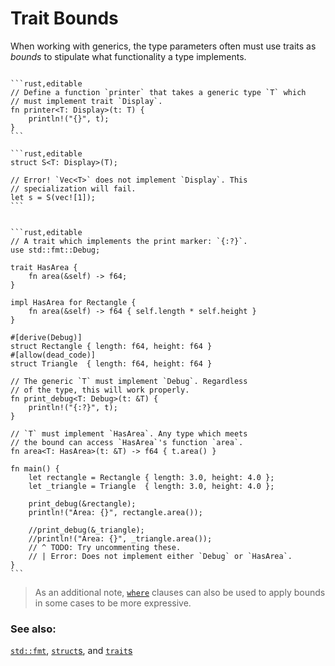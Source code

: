 # Trait Bounds

When working with generics, the type parameters often must use traits as *bounds* to
stipulate what functionality a type implements.

~~~admonish tip title="For example, the following example uses the trait *Display* to print and so it requires *T* to be bound by *Display*; that is, *T* *must* implement *Display*." collapsible=true

```rust,editable
// Define a function `printer` that takes a generic type `T` which
// must implement trait `Display`.
fn printer<T: Display>(t: T) {
    println!("{}", t);
}
```
~~~

~~~admonish tip title="Bounding restricts the generic to types that conform to the bounds. That is:" collapsible=true
```rust,editable
struct S<T: Display>(T);

// Error! `Vec<T>` does not implement `Display`. This
// specialization will fail.
let s = S(vec![1]);
```
~~~

~~~admonish tip title="Another effect of bounding is that generic instances are allowed to access the [methods] of traits specified in the bounds. For example:" collapsible=true

```rust,editable
// A trait which implements the print marker: `{:?}`.
use std::fmt::Debug;

trait HasArea {
    fn area(&self) -> f64;
}

impl HasArea for Rectangle {
    fn area(&self) -> f64 { self.length * self.height }
}

#[derive(Debug)]
struct Rectangle { length: f64, height: f64 }
#[allow(dead_code)]
struct Triangle  { length: f64, height: f64 }

// The generic `T` must implement `Debug`. Regardless
// of the type, this will work properly.
fn print_debug<T: Debug>(t: &T) {
    println!("{:?}", t);
}

// `T` must implement `HasArea`. Any type which meets
// the bound can access `HasArea`'s function `area`.
fn area<T: HasArea>(t: &T) -> f64 { t.area() }

fn main() {
    let rectangle = Rectangle { length: 3.0, height: 4.0 };
    let _triangle = Triangle  { length: 3.0, height: 4.0 };

    print_debug(&rectangle);
    println!("Area: {}", rectangle.area());

    //print_debug(&_triangle);
    //println!("Area: {}", _triangle.area());
    // ^ TODO: Try uncommenting these.
    // | Error: Does not implement either `Debug` or `HasArea`. 
}
```
~~~

> As an additional note, [`where`][where] clauses can also be used to apply bounds in
some cases to be more expressive.

### See also:

[`std::fmt`][fmt], [`struct`s][structs], and [`trait`s][traits]

[fmt]: ../hello/print.md

[methods]: ../fn/methods.md

[structs]: ../custom_types/structs.md

[traits]: ../trait.md

[where]: ../generics/where.md
